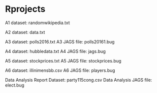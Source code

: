 # Rprojects
A1 dataset: randomwikipedia.txt

A2 dataset: data.txt

A3 dataset: polls2016.txt
A3 JAGS file: polls20161.bug

A4 dataset: hubbledata.txt
A4 JAGS file: jags.bug

A5 dataset: stockprices.txt
A5 JAGS file: stockprices.bug

A6 dataset: illinimensbb.csv
A6 JAGS file: players.bug

Data Analysis Report Dataset: party115cong.csv
Data Analysis JAGS file: elect.bug
